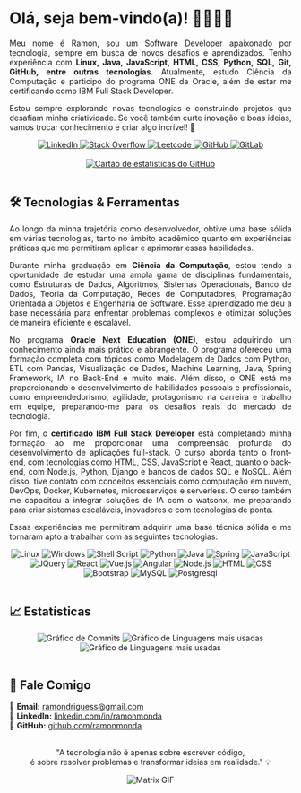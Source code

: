 # Olá, seja bem-vindo(a)! 👨🏻‍💻🌐

<div>
    <div align="justify">
        <p>Meu nome é Ramon, sou um Software Developer apaixonado por tecnologia, sempre em busca de novos desafios e aprendizados. Tenho experiência com <strong style="font-weight: bold;">Linux, Java, JavaScript, HTML, CSS, Python, SQL, Git, GitHub, entre outras tecnologias</strong>. Atualmente, estudo Ciência da Computação e participo do programa ONE da Oracle, além de estar me certificando como IBM Full Stack Developer.</p>
    </div>
    <div align="justify">
        <p>Estou sempre explorando novas tecnologias e construindo projetos que desafiam minha criatividade. Se você também curte inovação e boas ideias, vamos trocar conhecimento e criar algo incrível! 🚀
        </p>
    </div>
</div>

<div align="center">
    <a href="https://www.linkedin.com/in/ramonmonda/">
        <img src="https://img.shields.io/badge/LinkedIn-0077B5?style=for-the-badge&logo=linkedin&logoColor=white" alt="LinkedIn"/>
    </a>
    <a href="https://stackoverflow.com/users/22734723/ramonmonda">
        <img src="https://img.shields.io/badge/Stack_Overflow-FE7A16?style=for-the-badge&logo=stack-overflow&logoColor=white" alt="Stack Overflow"/>
    </a>
    <a href="https://leetcode.com/u/ramonmonda/">
        <img src="https://img.shields.io/badge/-LeetCode-FFA116?style=for-the-badge&logo=LeetCode&logoColor=black" alt="Leetcode"/>
    <!-- </a> -->
    <a href="https://github.com/ramonmonda">
        <img src="https://img.shields.io/badge/GitHub-100000?style=for-the-badge&logo=github&logoColor=white" alt="GitHub"/>
    </a>
    <a href="https://gitlab.com/ramonmonda">
        <img src="https://img.shields.io/badge/GitLab-330F63?style=for-the-badge&logo=gitlab&logoColor=white" alt="GitLab"/>
    </a>
</div><br>

<div align="center">
    <a href="https://github.com/ramonmonda/github-readme-stats">
        <img src="https://github-readme-stats.vercel.app/api?username=ramonmonda&show_icons=true&theme=vue" alt="Cartão de estatísticas do GitHub"/>
    </a>
</div><br>

## 🛠️ Tecnologias & Ferramentas

<div>
    <div align="justify">
        <p>Ao longo da minha trajetória como desenvolvedor, obtive uma base sólida em várias tecnologias, tanto no âmbito acadêmico quanto em experiências práticas que me permitiram aplicar e aprimorar essas habilidades.</p>
    </div>
    <div align="justify">
        <p>Durante minha graduação em <strong style="font-weight: bold;">Ciência da Computação</strong>, estou tendo a oportunidade de estudar uma ampla gama de disciplinas fundamentais, como Estruturas de Dados, Algoritmos, Sistemas Operacionais, Banco de Dados, Teoria da Computação, Redes de Computadores, Programação Orientada a Objetos e Engenharia de Software. Esse aprendizado me deu a base necessária para enfrentar problemas complexos e otimizar soluções de maneira eficiente e escalável.</p>
    </div>
    <div align="justify">
        <p>No programa <strong style="font-weight: bold;">Oracle Next Education (ONE)</strong>, estou adquirindo um conhecimento ainda mais prático e abrangente. O programa ofereceu uma formação completa com tópicos como Modelagem de Dados com Python, ETL com Pandas, Visualização de Dados, Machine Learning, Java, Spring Framework, IA no Back-End e muito mais. Além disso, o ONE está me proporcionando o desenvolvimento de habilidades pessoais e profissionais, como empreendedorismo, agilidade, protagonismo na carreira e trabalho em equipe, preparando-me para os desafios reais do mercado de tecnologia.</p>
    </div>
    <div align="justify">
        <p>Por fim, o <strong style="font-weight: bold;">certificado IBM Full Stack Developer</strong> está completando minha formação ao me proporcionar uma compreensão profunda do desenvolvimento de aplicações full-stack. O curso aborda tanto o front-end, com tecnologias como HTML, CSS, JavaScript e React, quanto o back-end, com Node.js, Python, Django e bancos de dados SQL e NoSQL. Além disso, tive contato com conceitos essenciais como computação em nuvem, DevOps, Docker, Kubernetes, microsserviços e serverless. O curso também me capacitou a integrar soluções de IA com o watsonx, me preparando para criar sistemas escaláveis, inovadores e com tecnologias de ponta.</p>
    </div>
    <div align="justify">
        <p>Essas experiências me permitiram adquirir uma base técnica sólida e me tornaram apto a trabalhar com as seguintes tecnologias:</p>
    </div>
</div>

<div align="center">
    <img src="https://img.shields.io/badge/Linux-FCC624?style=for-the-badge&logo=linux&logoColor=black" alt="Linux"/>
    <img src="https://img.shields.io/badge/Windows-0078D6?style=for-the-badge&logo=windows&logoColor=white" alt="Windows"/>
    <img src="https://img.shields.io/badge/Shell_Script-121011?style=for-the-badge&logo=gnu-bash&logoColor=white" alt="Shell Script"/>
    <img src="https://img.shields.io/badge/Python-3776AB?style=for-the-badge&logo=python&logoColor=white" alt="Python"/>
    <img src="https://img.shields.io/badge/Java-ED8B00?style=for-the-badge&logo=openjdk&logoColor=white" alt="Java"/>
    <img src="https://img.shields.io/badge/Spring-6DB33F?style=for-the-badge&logo=spring&logoColor=white" alt="Spring"/>
    <img src="https://img.shields.io/badge/JavaScript-F7DF1E?style=for-the-badge&logo=javascript&logoColor=black" alt="JavaScript"/>
    <img src="https://img.shields.io/badge/jQuery-0769AD?style=for-the-badge&logo=jquery&logoColor=white" alt="JQuery"/>
    <img src="https://img.shields.io/badge/React-20232A?style=for-the-badge&logo=react&logoColor=61DAFB" alt="React"/>
    <img src="https://img.shields.io/badge/Vue.js-35495E?style=for-the-badge&logo=vue.js&logoColor=4FC08D" alt="Vue.js"/>
    <img src="https://img.shields.io/badge/Angular-DD0031?style=for-the-badge&logo=angular&logoColor=white" alt="Angular"/>
    <img src="https://img.shields.io/badge/Node.js-43853D?style=for-the-badge&logo=node.js&logoColor=white" alt="Node.js"/>
    <img src="https://img.shields.io/badge/HTML5-E34F26?style=for-the-badge&logo=html5&logoColor=white" alt="HTML"/>
    <img src="https://img.shields.io/badge/CSS3-1572B6?style=for-the-badge&logo=css3&logoColor=white" alt="CSS"/>
    <img src="https://img.shields.io/badge/Bootstrap-563D7C?style=for-the-badge&logo=bootstrap&logoColor=white" alt="Bootstrap"/>
    <img src="https://img.shields.io/badge/MySQL-00000F?style=for-the-badge&logo=mysql&logoColor=white" alt="MySQL"/>
    <img src="https://img.shields.io/badge/PostgreSQL-316192?style=for-the-badge&logo=postgresql&logoColor=white" alt="Postgresql"/>
</div><br>

## 📈 Estatísticas

<div align="center">
    <img src="https://github-profile-summary-cards.vercel.app/api/cards/profile-details?username=ramonmonda&show_icons=true&theme=vue&card_width=700px" alt="Gráfico de Commits"/>
    <img src="https://github-readme-streak-stats.herokuapp.com/?user=ramonmonda&show_icons=true&theme=vue&card_width=700px" alt="Gráfico de Linguagens mais usadas"/>
    <img src="https://github-readme-stats.vercel.app/api/top-langs/?username=ramonmonda&show_icons=true&theme=vue&card_width=700px" alt="Gráfico de Linguagens mais usadas"/>
</div><br>

## 💬 Fale Comigo

📧 **Email:** [ramondriguess@gmail.com](mailto:ramondriguess@gmail.com)  
🔗 **LinkedIn:** [linkedin.com/in/ramonmonda](https://www.linkedin.com/in/ramonmonda/)  
🐙 **GitHub:** [github.com/ramonmonda](https://github.com/ramonmonda)
<br><br>

<div align="center">
    <p>"A tecnologia não é apenas sobre escrever código,<br> é sobre resolver problemas e transformar ideias em realidade." 💡</p>
    <img src="https://media1.giphy.com/media/v1.Y2lkPTc5MGI3NjExaDBmaWY0NmlkaW91YWU1c2pzM3BjM2hkd2Vpa2Z2OGYyOXM0dmF5ayZlcD12MV9pbnRlcm5hbF9naWZfYnlfaWQmY3Q9Zw/3l5yJWhnbw5yyqDcQg/giphy.gif" alt="Matrix GIF"/>
</div><br>

